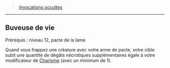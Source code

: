 ﻿---
!GenericItem
Name: Buveuse de vie
Id: warlock_occultsummons_hd.md#buveuse-de-vie
ParentLink: warlock_occultsummons_hd.md#invocations-occultes
ParentName: Invocations occultes
NameLevel: 2
Attributes: {}
AttributesDictionary: >+
  {}

---
> [Invocations occultes](hd_warlock_occultsummons.md)

---

## Buveuse de vie

Prérequis : niveau 12, pacte de la lame

Quand vous frappez une créature avec votre arme de pacte, votre cible subit une quantité de dégâts nécrotiques supplémentaires égale à votre modificateur de [Charisme](hd_abilities_charisma.md) (avec un minimum de 1).

